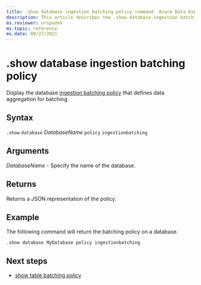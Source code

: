 ```yaml
---
title: .show database ingestion batching policy command- Azure Data Explorer
description: This article describes the .show database ingestion batching policy command in Azure Data Explorer.
ms.reviewer: orspodek
ms.topic: reference
ms.date: 09/27/2021
---
```

# .show database ingestion batching policy

Display the database [ingestion batching policy](batchingpolicy.md) that defines data aggregation for batching.

## Syntax

`.show` `database` *DatabaseName* `policy` `ingestionbatching`

## Arguments

*DatabaseName* - Specify the name of the database.

## Returns

Returns a JSON representation of the policy.

## Example

The following command will return the batching policy on a database.

```kusto
.show database MyDatabase policy ingestionbatching
```

## Next steps

* [show table batching policy](show-table-ingestion-batching-policy.md)
